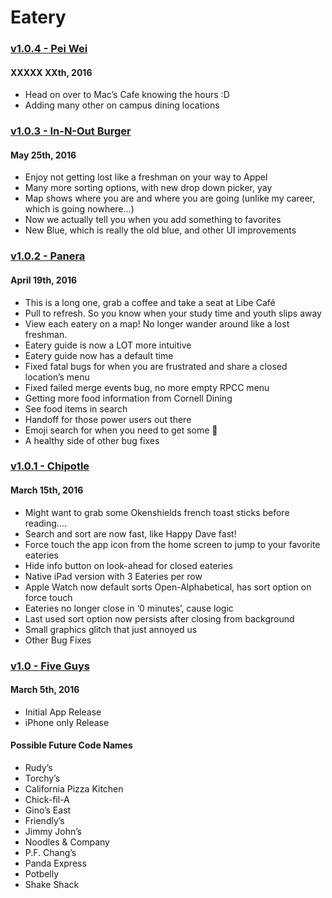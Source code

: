 # Eatery

### [v1.0.4 - Pei Wei](https://github.com/cuappdev/eatery/compare/v1.0.3...master)
#### XXXXX XXth, 2016
- Head on over to Mac’s Cafe knowing the hours :D
- Adding many other on campus dining locations

### [v1.0.3 - In-N-Out Burger](https://github.com/cuappdev/eatery/compare/v1.0.2...v1.0.3)
#### May 25th, 2016
- Enjoy not getting lost like a freshman on your way to Appel
- Many more sorting options, with new drop down picker, yay
- Map shows where you are and where you are going (unlike my career, which is going nowhere...)
- Now we actually tell you when you add something to favorites
- New Blue, which is really the old blue, and other UI improvements

### [v1.0.2 - Panera](https://github.com/cuappdev/eatery/compare/v1.0.1...v1.0.2)
#### April 19th, 2016
- This is a long one, grab a coffee and take a seat at Libe Café
- Pull to refresh. So you know when your study time and youth slips away
- View each eatery on a map! No longer wander around like a lost freshman.
- Eatery guide is now a LOT more intuitive
- Eatery guide now has a default time
- Fixed fatal bugs for when you are frustrated and share a closed location’s menu
- Fixed failed merge events bug, no more empty RPCC menu
- Getting more food information from Cornell Dining
- See food items in search
- Handoff for those power users out there
- Emoji search for when you need to get some 🐔
- A healthy side of other bug fixes

### [v1.0.1 - Chipotle](https://github.com/cuappdev/eatery/compare/v1.0...v1.0.1)
#### March 15th, 2016
- Might want to grab some Okenshields french toast sticks before reading….
- Search and sort are now fast, like Happy Dave fast!
- Force touch the app icon from the home screen to jump to your favorite eateries
- Hide info button on look-ahead for closed eateries
- Native iPad version with 3 Eateries per row
- Apple Watch now default sorts Open-Alphabetical, has sort option on force touch
- Eateries no longer close in ‘0 minutes’, cause logic
- Last used sort option now persists after closing from background
- Small graphics glitch that just annoyed us
- Other Bug Fixes

### [v1.0 - Five Guys](https://github.com/cuappdev/eatery/compare/3206a59...v1.0)
#### March 5th, 2016
- Initial App Release
- iPhone only Release



#### Possible Future Code Names
- Rudy’s
- Torchy’s
- California Pizza Kitchen
- Chick-fil-A
- Gino’s East
- Friendly’s
- Jimmy John’s
- Noodles & Company
- P.F. Chang’s
- Panda Express
- Potbelly
- Shake Shack
